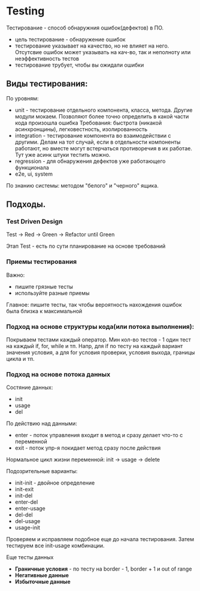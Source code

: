 # Testing

Тестирование - способ обнаружния ошибок(дефектов) в ПО.

- цель тестирование - обнаружение ошибок
- тестирование указывает на качество, но не влияет на него. Отсутсвие ошибок может указывать на кач-во, так и неполноту или неэффективность тестов
- тестирование трубует, чтобы вы ожидали ошибки

## Виды тестирования:

По уровням:

- unit - тестирование отдельного компонента, класса, метода. Другие модули мокаем. Позволяют более точно определить в какой части кода произошла ошибка
    Требования: быстрота (никакой асинхронщины), легковестность, изолированность
- integration - тестирование компонента во взаимодействии с другими. Делам на тот случай, если в отдельности компоненты работают, но вместе могут встерчаться противоречия в их работае. Тут уже асинк штуки тестить можно.
- regression - для обнаружения дефектов уже работающего функционала
- e2e, ui, system

По знанию системы: методом "белого" и "черного" ящика.

## Подходы.

###  Test Driven Design

Test -> Red -> Green -> Refactor until Green

Этап Test - есть по сути планирование на основе требований

### Приемы тестирования

Важно:
- пишите грязные тесты
- используйте разные приемы

Главное: пишите тесты, так чтобы вероятность нахождения ошибок была близка к максимальной

### Подход на основе структуры кода(или потока выполнения):

Покрываем тестами каждый оператор. Мин кол-во тестов - 1 один тест на каждый if, for, while и тп. Напр, для if по тесту на каждый вариант значения условия, а для for условия проверки, условия выхода, границы цикла и тп.

### Подход на основе потока данных

Состяние данных:
- init
- usage
- del

По действию над данными:
- enter - поток управления входит в метод и сразу делает что-то с переменной
- exit - поток упр-я покидает метод сразу после действия

Нормальное цикл жизни переменной: init -> usage -> delete

Подозрительные варианты:

- init-init - двойное определение
- init-exit
- init-del
- enter-del
- enter-usage
- del-del
- del-usage
- usage-init

Проверяем и исправляем подобное еще до начала тестирования. Затем тестируем все init-usage комбинации. 

Еще тесты данных
- **Граничные условия** - по тесту на border - 1, border + 1 и out of range
- **Негативные данные**
- **Избыточные данные**
 